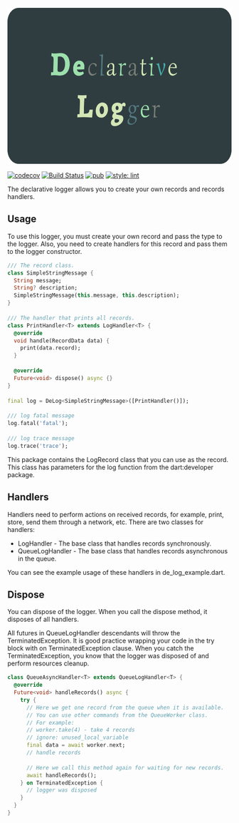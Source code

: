 <p align="center">
<img src="https://raw.githubusercontent.com/KirsApps/de_log/master/assets/logo.png" height="350" alt="DeLog" />
</p>

[![codecov](https://codecov.io/gh/KirsApps/de_log/branch/master/graph/badge.svg)](https://codecov.io/gh/KirsApps/de_log)
[![Build Status](https://github.com/KirsApps/de_log/workflows/build/badge.svg)](https://github.com/KirsApps/de_log/actions?query=workflow%3A"build"+branch%3Amaster)
[![pub](https://img.shields.io/pub/v/de_log.svg)](https://pub.dev/packages/de_log)
[![style: lint](https://img.shields.io/badge/style-lint-4BC0F5.svg)](https://pub.dev/packages/lint)

The declarative logger allows you to create your own records and records handlers.

## Usage

To use this logger, you must create your own record and pass the type to the logger.
Also, you need to create handlers for this record and pass them to the logger constructor.

```dart
/// The record class.
class SimpleStringMessage {
  String message;
  String? description;
  SimpleStringMessage(this.message, this.description);
}

/// The handler that prints all records.
class PrintHandler<T> extends LogHandler<T> {
  @override
  void handle(RecordData data) {
    print(data.record);
  }

  @override
  Future<void> dispose() async {}
}

final log = DeLog<SimpleStringMessage>([PrintHandler()]);

/// log fatal message
log.fatal('fatal');

/// log trace message
log.trace('trace');
```

This package contains the LogRecord class that you can use as the record. This class has parameters for the log function from the dart:developer package.

## Handlers

Handlers need to perform actions on received records, for example, print, store, send them through a network, etc.
There are two classes for handlers:

* LogHandler - The base class that handles records synchronously.
* QueueLogHandler - The base class that handles records asynchronous in the queue.

You can see the example usage of these handlers in de_log_example.dart.

## Dispose


You can dispose of the logger. When you call the dispose method, it disposes of all handlers.

All futures in QueueLogHandler descendants will throw the TerminatedException. It is good practice wrapping your code in the try block with on TerminatedException clause. 
When you catch the TerminatedException, you know that the logger was disposed of and perform resources cleanup.

```dart
class QueueAsyncHandler<T> extends QueueLogHandler<T> {
  @override
  Future<void> handleRecords() async {
    try {
      // Here we get one record from the queue when it is available.
      // You can use other commands from the QueueWorker class.
      // For example:
      // worker.take(4) - take 4 records
      // ignore: unused_local_variable
      final data = await worker.next;
      // handle records

      // Here we call this method again for waiting for new records.
      await handleRecords();
    } on TerminatedException {
      // logger was disposed
    }
  }
}
```
